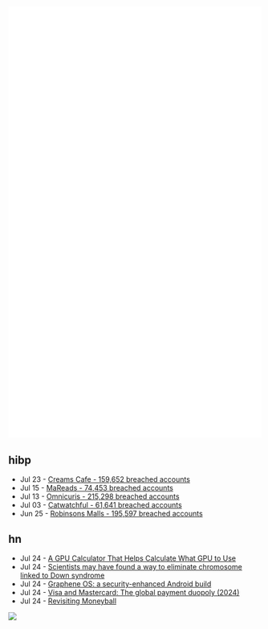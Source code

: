 ![Metrics](https://raw.githubusercontent.com/phixion/phixion/master/metrics.svg)

## hibp

<!--
for https://github.com/phixion/phixion/blob/main/.github/workflows/feeds.yml
-->
<!--START_SECTION:haveibeenpwnd-->
- Jul 23 - [Creams Cafe - 159,652 breached accounts](https://haveibeenpwned.com/Breach/CreamsCafe)
- Jul 15 - [MaReads - 74,453 breached accounts](https://haveibeenpwned.com/Breach/MaReads)
- Jul 13 - [Omnicuris - 215,298 breached accounts](https://haveibeenpwned.com/Breach/Omnicuris)
- Jul 03 - [Catwatchful - 61,641 breached accounts](https://haveibeenpwned.com/Breach/Catwatchful)
- Jun 25 - [Robinsons Malls - 195,597 breached accounts](https://haveibeenpwned.com/Breach/RobinsonsMalls)
<!--END_SECTION:haveibeenpwnd-->

## hn

<!--
for https://github.com/phixion/phixion/blob/main/.github/workflows/feeds.yml
-->
<!--START_SECTION:hn-->
- Jul 24 - [A GPU Calculator That Helps Calculate What GPU to Use](https://calculator.inference.ai/)
- Jul 24 - [Scientists may have found a way to eliminate chromosome linked to Down syndrome](https://academic.oup.com/pnasnexus/article/4/2/pgaf022/8016019)
- Jul 24 - [Graphene OS: a security-enhanced Android build](https://lwn.net/SubscriberLink/1030004/898017c7953c0946/)
- Jul 24 - [Visa and Mastercard: The global payment duopoly (2024)](https://quartr.com/insights/edge/visa-and-mastercard-the-global-payment-duopoly)
- Jul 24 - [Revisiting Moneyball](https://djpardis.medium.com/revisiting-moneyball-074fc2435b07)
<!--END_SECTION:hn-->

<!--
for https://yhype.me
-->
![](https://hit.yhype.me/github/profile?user_id=13013670)
